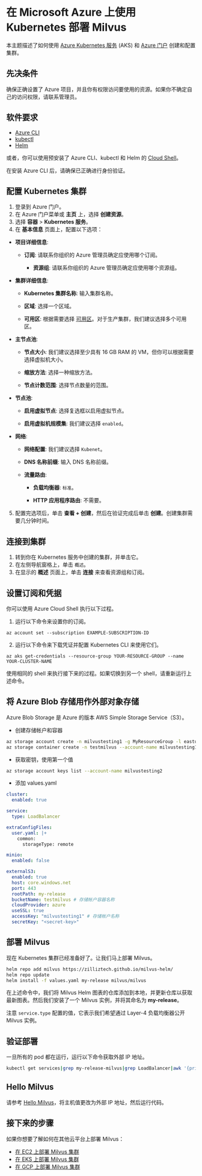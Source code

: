 


# 在 Microsoft Azure 上使用 Kubernetes 部署 Milvus

本主题描述了如何使用 [Azure Kubernetes 服务](https://azure.microsoft.com/en-us/services/kubernetes-service/#overview) (AKS) 和 [Azure 门户](https://portal.azure.com) 创建和配置集群。

## 先决条件

确保正确设置了 Azure 项目，并且你有权限访问要使用的资源。如果你不确定自己的访问权限，请联系管理员。

## 软件要求
- [Azure CLI](https://docs.microsoft.com/en-us/cli/azure/install-azure-cli#install)
- [kubectl](https://kubernetes.io/docs/tasks/tools/)
- [Helm](https://helm.sh/docs/intro/install/)

或者，你可以使用预安装了 Azure CLI、kubectl 和 Helm 的 [Cloud Shell](https://learn.microsoft.com/en-us/azure/cloud-shell/overview)。

<div class="alert note"> 在安装 Azure CLI 后，请确保已正确进行身份验证。</div>

## 配置 Kubernetes 集群

1. 登录到 Azure 门户。
2. 在 Azure 门户菜单或 **主页** 上，选择 **创建资源**。
3. 选择 **容器** > **Kubernetes 服务**。
4. 在 **基本信息** 页面上，配置以下选项：

- **项目详细信息**:
  - **订阅**: 请联系你组织的 Azure 管理员确定应使用哪个订阅。

    - **资源组**: 请联系你组织的 Azure 管理员确定应使用哪个资源组。

- **集群详细信息**:
  - **Kubernetes 集群名称**: 输入集群名称。

  - **区域**: 选择一个区域。

  - **可用区**: 根据需要选择 [可用区](https://docs.microsoft.com/zh-cn/azure/aks/availability-zones#overview-of-availability-zones-for-aks-clusters)。对于生产集群，我们建议选择多个可用区。

- **主节点池**:

  - **节点大小**: 我们建议选择至少具有 16 GB RAM 的 VM，但你可以根据需要选择虚拟机大小。

  - **缩放方法**: 选择一种缩放方法。

  - **节点计数范围**: 选择节点数量的范围。

- **节点池**:

  - **启用虚拟节点**: 选择复选框以启用虚拟节点。

  - **启用虚拟机规模集**: 我们建议选择 `enabled`。

- **网络**:

  - **网络配置**: 我们建议选择 `Kubenet`。

  - **DNS 名称前缀**: 输入 DNS 名称前缀。

  - **流量路由**:

    - **负载均衡器**: `标准`。

    - **HTTP 应用程序路由**: 不需要。


5. 配置完选项后，单击 **查看 + 创建**，然后在验证完成后单击 **创建**。创建集群需要几分钟时间。

## 连接到集群

1. 转到你在 Kubernetes 服务中创建的集群，并单击它。
2. 在左侧导航窗格上，单击 `概述`。
3. 在显示的 **概述** 页面上，单击 **连接** 来查看资源组和订阅。

## 设置订阅和凭据

<div class="alert note"> 你可以使用 Azure Cloud Shell 执行以下过程。</div>

1. 运行以下命令来设置你的订阅。

```shell
az account set --subscription EXAMPLE-SUBSCRIPTION-ID
```
2. 运行以下命令来下载凭证并配置 Kubernetes CLI 来使用它们。

```shell
az aks get-credentials --resource-group YOUR-RESOURCE-GROUP --name YOUR-CLUSTER-NAME
```

<div class="alert note">
使用相同的 shell 来执行接下来的过程。如果切换到另一个 shell，请重新运行上述命令。
</div>


## 将 Azure Blob 存储用作外部对象存储


Azure Blob Storage 是 Azure 的版本 AWS Simple Storage Service（S3）。

- 创建存储帐户和容器
```bash
az storage account create -n milvustesting1 -g MyResourceGroup -l eastus --sku Standard_LRS --min-tls-version TLS1_2
az storage container create -n testmilvus --account-name milvustesting1
```

- 获取密钥，使用第一个值
```bash
az storage account keys list --account-name milvustesting2
```

- 添加 values.yaml
```yaml
cluster:
  enabled: true

service:
  type: LoadBalancer

extraConfigFiles:
  user.yaml: |+
    common:
      storageType: remote

minio:
  enabled: false

externalS3:
  enabled: true
  host: core.windows.net
  port: 443
  rootPath: my-release
  bucketName: testmilvus # 存储帐户容器名称
  cloudProvider: azure
  useSSL: true
  accessKey: "milvustesting1" # 存储帐户名称
  secretKey: "<secret-key>" 
```

## 部署 Milvus

现在 Kubernetes 集群已经准备好了。让我们马上部署 Milvus。

```bash
helm repo add milvus https://zilliztech.github.io/milvus-helm/
helm repo update
helm install -f values.yaml my-release milvus/milvus
```

在上述命令中，我们将 Milvus Helm 图表的仓库添加到本地，并更新仓库以获取最新图表。然后我们安装了一个 Milvus 实例，并将其命名为 **my-release**。

注意 `service.type` 配置的值，它表示我们希望通过 Layer-4 负载均衡器公开 Milvus 实例。


## 验证部署

一旦所有的 pod 都在运行，运行以下命令获取外部 IP 地址。

```bash
kubectl get services|grep my-release-milvus|grep LoadBalancer|awk '{print $4}'
```


## Hello Milvus

请参考 [Hello Milvus](https://milvus.io/docs/example_code.md)，将主机值更改为外部 IP 地址，然后运行代码。


## 接下来的步骤






如果你想要了解如何在其他云平台上部署 Milvus：
- [在 EC2 上部署 Milvus 集群](/adminGuide/clouds/aws/aws.md)
- [在 EKS 上部署 Milvus 集群](/adminGuide/clouds/aws/eks.md)
- [在 GCP 上部署 Milvus 集群](/adminGuide/clouds/gcp/gcp.md)
